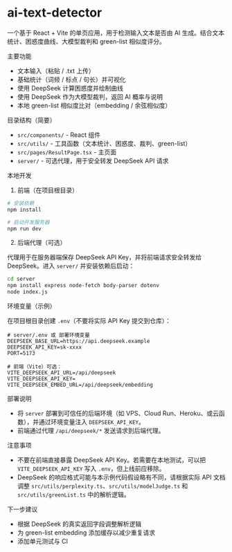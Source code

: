 # ai-text-detector

一个基于 React + Vite 的单页应用，用于检测输入文本是否由 AI 生成。结合文本统计、困惑度曲线、大模型裁判和 green-list 相似度评分。

主要功能

- 文本输入（粘贴 / .txt 上传）
- 基础统计（词频 / 标点 / 句长）并可视化
- 使用 DeepSeek 计算困惑度并绘制曲线
- 使用 DeepSeek 作为大模型裁判，返回 AI 概率与说明
- 本地 green-list 相似度比对（embedding / 余弦相似度）

目录结构（简要）

- `src/components/` - React 组件
- `src/utils/` - 工具函数（文本统计、困惑度、裁判、green-list）
- `src/pages/ResultPage.tsx` - 主页面
- `server/` - 可选代理，用于安全转发 DeepSeek API 请求

本地开发

1. 前端（在项目根目录）

```bash
# 安装依赖
npm install

# 启动开发服务器
npm run dev
```

2. 后端代理（可选）

代理用于在服务器端保存 DeepSeek API Key，并将前端请求安全转发给 DeepSeek。进入 `server/` 并安装依赖后启动：

```bash
cd server
npm install express node-fetch body-parser dotenv
node index.js
```

环境变量（示例）

在项目根目录创建 `.env`（不要将实际 API Key 提交到仓库）：

```
# server/.env 或 部署环境变量
DEEPSEEK_BASE_URL=https://api.deepseek.example
DEEPSEEK_API_KEY=sk-xxxx
PORT=5173

# 前端（Vite）可选：
VITE_DEEPSEEK_API_URL=/api/deepseek
VITE_DEEPSEEK_API_KEY=
VITE_DEEPSEEK_EMBED_URL=/api/deepseek/embedding
```

部署说明

- 将 `server` 部署到可信任的后端环境（如 VPS、Cloud Run、Heroku、或云函数），并通过环境变量注入 `DEEPSEEK_API_KEY`。
- 前端通过代理 `/api/deepseek/*` 发送请求到后端代理。

注意事项

- 不要在前端直接暴露 DeepSeek API Key。若需要在本地测试，可以把 `VITE_DEEPSEEK_API_KEY` 写入 `.env`，但上线前应移除。
- DeepSeek 的响应格式可能与本示例代码假设略有不同，请根据实际 API 文档调整 `src/utils/perplexity.ts`、`src/utils/modelJudge.ts` 和 `src/utils/greenList.ts` 中的解析逻辑。

下一步建议

- 根据 DeepSeek 的真实返回字段调整解析逻辑
- 为 green-list embedding 添加缓存以减少重复请求
- 添加单元测试与 CI


